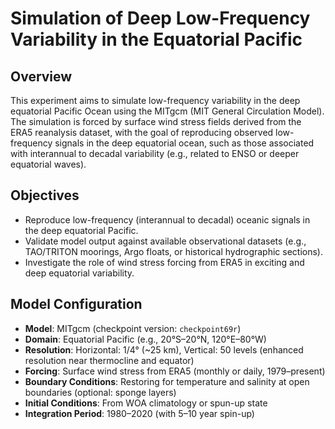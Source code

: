 # Simulation of Deep Low-Frequency Variability in the Equatorial Pacific

## Overview

This experiment aims to simulate low-frequency variability in the deep equatorial Pacific Ocean using the MITgcm (MIT General Circulation Model). The simulation is forced by surface wind stress fields derived from the ERA5 reanalysis dataset, with the goal of reproducing observed low-frequency signals in the deep equatorial ocean, such as those associated with interannual to decadal variability (e.g., related to ENSO or deeper equatorial waves).

## Objectives

- Reproduce low-frequency (interannual to decadal) oceanic signals in the deep equatorial Pacific.
- Validate model output against available observational datasets (e.g., TAO/TRITON moorings, Argo floats, or historical hydrographic sections).
- Investigate the role of wind stress forcing from ERA5 in exciting and deep equatorial variability.

## Model Configuration

- **Model**: MITgcm (checkpoint version: `checkpoint69r`)
- **Domain**: Equatorial Pacific (e.g., 20°S–20°N, 120°E–80°W)
- **Resolution**: Horizontal: 1/4° (~25 km), Vertical: 50 levels (enhanced resolution near thermocline and equator)
- **Forcing**: Surface wind stress from ERA5 (monthly or daily, 1979–present)
- **Boundary Conditions**: Restoring for temperature and salinity at open boundaries (optional: sponge layers)
- **Initial Conditions**: From WOA climatology or spun-up state
- **Integration Period**: 1980–2020 (with 5–10 year spin-up)
